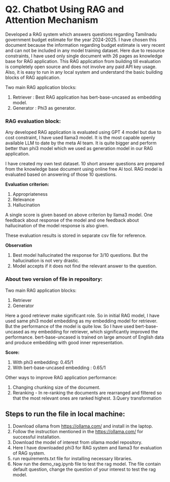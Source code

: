 # Q2. Chatbot Using RAG and Attention Mechanism

Developed a RAG system which answers questions regarding Tamilnadu government budget estimate for the year 2024-2025. I have chosen this document because the information regarding budget estimate is very recent and can not be included in any model training dataset. Here due to resource constraints, I have used only single document with 26 pages as knowledge base for RAG application. This RAG application from building till evaluation is completely open source and does not involve any paid API key usage. Also, it is easy to run in any local system and understand the basic building blocks of RAG application.

Two main RAG application blocks:
1. Retriever : Best RAG application has bert-base-uncased as embedding model.
2. Generator : Phi3 as generator.

### RAG evaluation block:
Any developed RAG application is evaluated using GPT 4 model but due to cost constraint, I have used llama3 model. It is the most capable openly available LLM to date by the meta AI team. It is quite bigger and perform better than phi3 model which we used as generation model in our RAG application.

I have created my own test dataset. 10 short answer questions are prepared from the knowledge base document using online free AI tool. RAG model is evaluated based on answering of those 10 questions.

**Evaluation criterion:**
1. Appropriateness 
2. Relevance
3. Hallucination

A single score is given based on above criterion by llama3 model. 
One feedback about response of the model and one feedback about hallucination of the model response is also given. 

These evaluation results is stored in separate csv file for reference.

**Observation**
1. Best model hallucinated the response for 3/10 questions. But the hallucination is not very drastic.
2. Model accepts if it does not find the relevant answer to the question.

### About two version of file in repository:

Two main RAG application blocks:
1. Retriever
2. Generator

Here a good retriever make significant role. So in initial RAG model, I have used same phi3 model embedding as my embedding model for retriever. But the performance of the model is quite low. So I have used bert-base-uncased as my embedding for retriever, which significantly improved the performance. bert-base-uncased is trained on large amount of English data and produce embedding with good inner representation. 

**Score:**
1. With phi3 embedding: 0.45/1
2. With bert-base-uncased embedding : 0.65/1

Other ways to improve RAG application performance:
1. Changing chunking size of the document.
2. Reranking -  In re-ranking the documents are rearranged and filtered so that the most relevant ones are ranked highest.
3.Query transformation


## Steps to run the file in local machine:

1. Download ollama from https://ollama.com/ and install in the laptop.
2. Follow the instruction mentioned in the https://ollama.com/ for successful installation. 
3. Download the model of interest from ollama model repository. 
4. Here I have downloaded phi3 for RAG system and llama3 for evaluation of RAG system.
5. run requirements.txt file for installing necessary libraries. 
6. Now run the demo_rag.ipynb file to test the rag model. The file contain default question, change the question of your interest to test the rag model.





